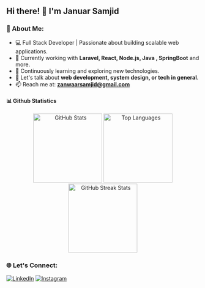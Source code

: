 ## Hi there! 👋 I'm Januar Samjid

### 🚀 About Me:
- 💻 Full Stack Developer | Passionate about building scalable web applications.
- 🔭 Currently working with **Laravel, React, Node.js, Java , SpringBoot** and more.
- 🌱 Continuously learning and exploring new technologies.
- 💬 Let's talk about **web development, system design, or tech in general**.
- 📫 Reach me at: **zanwaarsamjid@gmail.com**

#### 📊 Github Statistics

<div align="center">
  <img height="180em" src="https://github-readme-stats.vercel.app/api?username=zanwaar&show_icons=true&locale=en&theme=transparent" alt="GitHub Stats" />
  <img height="180em" src="https://github-readme-stats.vercel.app/api/top-langs/?username=zanwaar&layout=compact&theme=transparent" alt="Top Languages" />
  <img height="180em" src="https://github-readme-streak-stats.herokuapp.com/?user=zanwaar&theme=transparent" alt="GitHub Streak Stats" />
</div>


### 🌐 Let's Connect:
[![LinkedIn](https://img.shields.io/badge/LinkedIn-0A66C2?style=for-the-badge&logo=linkedin&logoColor=white)](https://linkedin.com/in/januar-samjid)
[![Instagram](https://img.shields.io/badge/Instagram-E4405F?style=for-the-badge&logo=instagram&logoColor=white)](https://www.instagram.com/batukel.dev/)



